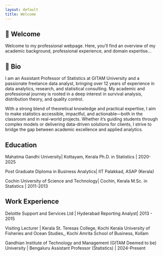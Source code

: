 ```yaml
---
layout: default
title: Welcome
---
```


## 👋 Welcome

Welcome to my professional webpage. Here, you’ll find an overview of my academic background, professional experience, and domain expertise...

## 👤 Bio

I am an Assistant Professor of Statistics at GITAM University and a passionate freelance data analyst, bringing over 12 years of experience in data analytics, research, and statistical consulting. My academic and professional journey is rooted in a deep interest in survival analysis, distribution theory, and quality control.

With a strong blend of theoretical knowledge and practical expertise, I aim to make statistics accessible, impactful, and actionable—both in the classroom and in real-world projects. Whether it’s guiding students through complex models or delivering data-driven solutions for clients, I strive to bridge the gap between academic excellence and applied analytics.

## Education

Mahatma Gandhi University| Kottayam, Kerala
Ph.D. in Statistics | 2020-2025

Post Graduate Diploma in Business Analytics| IIT Palakkad, ASAP (Kerala)

Cochin University of Science and Technology| Cochin, Kerala
M.Sc. in Statistics | 2011-2013

## Work Experience

Deloitte Support and Services Ltd | Hyderabad
Reporting Analyst| 2013 - 2015

Visiting Lecturer | Kerala
St. Teresas College, Kochi
Kerala University of Fisheries and Ocean Studies,, Kochi
Amrita School of Business, Kollam

Gandhian Institute of Technology and Management (GITAM Deemed to be) University | Bengaluru
Assistant Professor (Statistics) | 2024-Present

